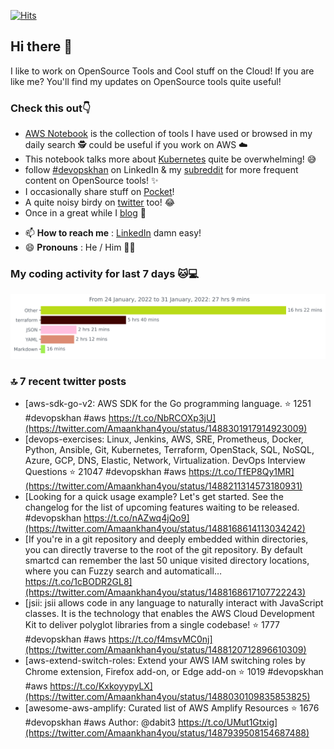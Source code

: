 [![Hits](https://hits.seeyoufarm.com/api/count/incr/badge.svg?url=https%3A%2F%2Fgithub.com%2Fakhan4u%2Fhit-counter&count_bg=%2379C83D&title_bg=%23555555&icon=&icon_color=%23E7E7E7&title=visits&edge_flat=false)](https://hits.seeyoufarm.com)

## Hi there 👋

I like to work on OpenSource Tools and Cool stuff on the Cloud! If you are like me? You'll find my updates on OpenSource tools quite useful!

### Check this out👇

* [AWS Notebook](https://histre.com/public/notebooks/dnllyanu/aws/) is the collection of tools I have used or browsed in my daily search 🕵️ could be useful if you work on AWS ☁️
* This notebook talks more about [Kubernetes](https://histre.com/public/notebooks/6uxdvo3y/kubernetes/) quite be overwhelming! 😅
* follow [#devopskhan](https://www.linkedin.com/feed/hashtag/devopskhan/) on LinkedIn & my [subreddit](https://www.reddit.com/r/devopskhan/) for more frequent content on OpenSource tools! ✨
* I occasionally share stuff on [Pocket](https://getpocket.com/@ej6g8d1dp2829A16a9Tf5d4T6bAMp3d8791rejDe86yem3bm4e14ex4fT4dluk29)!
* A quite noisy birdy on [twitter](https://twitter.com/Amaankhan4you) too! 😂
* Once in a great while I [blog](https://linuxparrot.com/) 😬


- 📫 **How to reach me** : [LinkedIn](https://www.linkedin.com/in/amaan-khan-linux-ninja) damn easy!
- 😄 **Pronouns** : He / Him 🤷‍♂️

### My coding activity for last 7 days 🐱💻

<img src="https://github.com/akhan4u/akhan4u/blob/main/images/stat.svg" alt="Amaan's Wakatime Activity!"/>

### 🔝 7 recent twitter posts
<!-- DEVDOJO:START -->
- [aws-sdk-go-v2: AWS SDK for the Go programming language. 
⭐️ 1251
#devopskhan #aws
https://t.co/NbRCOXp3jU](https://twitter.com/Amaankhan4you/status/1488301917914923009)
- [devops-exercises: Linux, Jenkins, AWS, SRE, Prometheus, Docker, Python, Ansible, Git, Kubernetes, Terraform, OpenStack, SQL, NoSQL, Azure, GCP, DNS, Elastic, Network, Virtualization. DevOps Interview Questions
⭐️ 21047
#devopskhan #aws
https://t.co/TfEP8Qy1MR](https://twitter.com/Amaankhan4you/status/1488211314573180931)
- [Looking for a quick usage example? Let&#39;s get started. See the changelog for the list of upcoming features waiting to be released. #devopskhan https://t.co/nAZwq4jQo9](https://twitter.com/Amaankhan4you/status/1488168614113034242)
- [If you&#39;re in a git repository and deeply embedded within directories, you can directly traverse to the root of the git repository. By default smartcd can remember the last 50 unique visited directory locations, where you can Fuzzy search and automaticall… https://t.co/1cBODR2GL8](https://twitter.com/Amaankhan4you/status/1488168617107722243)
- [jsii: jsii allows code in any language to naturally interact with JavaScript classes. It is the technology that enables the AWS Cloud Development Kit to deliver polyglot libraries from a single codebase!
⭐️ 1777
#devopskhan #aws
https://t.co/f4msvMC0nj](https://twitter.com/Amaankhan4you/status/1488120712896610309)
- [aws-extend-switch-roles: Extend your AWS IAM switching roles by Chrome extension, Firefox add-on, or Edge add-on
⭐️ 1019
#devopskhan #aws
https://t.co/KxkoyypyLX](https://twitter.com/Amaankhan4you/status/1488030109835853825)
- [awesome-aws-amplify: Curated list of AWS Amplify Resources
⭐️ 1676
#devopskhan #aws
Author: @dabit3
https://t.co/UMut1Gtxig](https://twitter.com/Amaankhan4you/status/1487939508154687488)
<!-- DEVDOJO:END -->

<!-- ![Amaan's GitHub stats](https://github-readme-stats.vercel.app/api?username=akhan4u&count_private=true&show_icons=true&hide=contribs) -->
